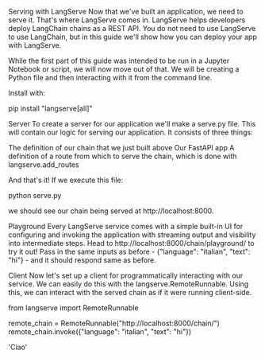 Serving with LangServe
Now that we've built an application, we need to serve it. That's where LangServe comes in. LangServe helps developers deploy LangChain chains as a REST API. You do not need to use LangServe to use LangChain, but in this guide we'll show how you can deploy your app with LangServe.

While the first part of this guide was intended to be run in a Jupyter Notebook or script, we will now move out of that. We will be creating a Python file and then interacting with it from the command line.

Install with:

pip install "langserve[all]"

Server
To create a server for our application we'll make a serve.py file. This will contain our logic for serving our application. It consists of three things:

The definition of our chain that we just built above
Our FastAPI app
A definition of a route from which to serve the chain, which is done with langserve.add_routes

And that's it! If we execute this file:

python serve.py

we should see our chain being served at http://localhost:8000.

Playground
Every LangServe service comes with a simple built-in UI for configuring and invoking the application with streaming output and visibility into intermediate steps. Head to http://localhost:8000/chain/playground/ to try it out! Pass in the same inputs as before - {"language": "italian", "text": "hi"} - and it should respond same as before.

Client
Now let's set up a client for programmatically interacting with our service. We can easily do this with the langserve.RemoteRunnable. Using this, we can interact with the served chain as if it were running client-side.

from langserve import RemoteRunnable

remote_chain = RemoteRunnable("http://localhost:8000/chain/")
remote_chain.invoke({"language": "italian", "text": "hi"})

'Ciao'

